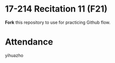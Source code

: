 # 17-214 Recitation 11 (F21)
**Fork** this repository to use for practicing Github flow.

# Attendance
yihuazho